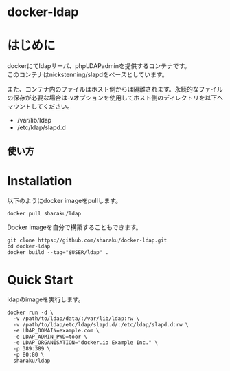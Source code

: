 docker-ldap
================

# はじめに
dockerにてldapサーバ、phpLDAPadminを提供するコンテナです。  
このコンテナはnickstenning/slapdをベースとしています。

また、コンテナ内のファイルはホスト側からは隔離されます。永続的なファイルの保存が必要な場合は-vオプションを使用してホスト側のディレクトリを以下へマウントしてください。
+ /var/lib/ldap
+ /etc/ldap/slapd.d


使い方
------
# Installation
以下のようにdocker imageをpullします。

    docker pull sharaku/ldap


Docker imageを自分で構築することもできます。

    git clone https://github.com/sharaku/docker-ldap.git
    cd docker-ldap
    docker build --tag="$USER/ldap" .

# Quick Start
ldapのimageを実行します。

    docker run -d \
      -v /path/to/ldap/data/:/var/lib/ldap:rw \
      -v /path/to/ldap/etc/ldap/slapd.d/:/etc/ldap/slapd.d:rw \
      -e LDAP_DOMAIN=example.com \
      -e LDAP_ADMIN_PWD=toor \
      -e LDAP_ORGANISATION="docker.io Example Inc." \
      -p 389:389 \
      -p 80:80 \
      sharaku/ldap

